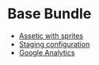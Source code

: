 
# Base Bundle

- [Assetic with sprites](assetic.md)
- [Staging configuration](staging.md)
- [Google Analytics](google_analytics.md)